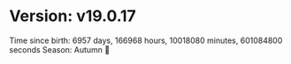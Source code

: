 # Version: v19.0.17
Time since birth: 6957 days, 166968 hours, 10018080 minutes, 601084800 seconds
Season: Autumn 🍁
